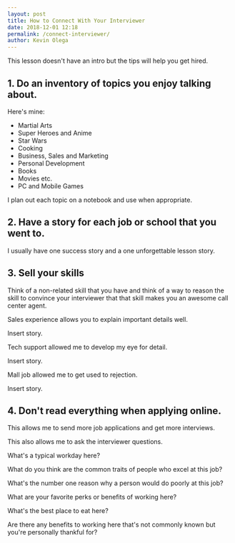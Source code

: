 ```yaml
--- 
layout: post 
title: How to Connect With Your Interviewer
date: 2018-12-01 12:18
permalink: /connect-interviewer/ 
author: Kevin Olega 
--- 
```

This lesson doesn't have an intro but the tips will help you get hired.

## 1. Do an inventory of topics you enjoy talking about.

Here's mine:

- Martial Arts
- Super Heroes and Anime
- Star Wars
- Cooking
- Business, Sales and Marketing
- Personal Development
- Books
- Movies etc.
- PC and Mobile Games 

I plan out each topic on a notebook and use when appropriate.

## 2. Have a story for each job or school that you went to.

I usually have one success story and a one unforgettable lesson story.

## 3. Sell your skills

Think of a non-related skill that you have and think of a way to reason the skill to convince your interviewer that that skill makes you an awesome call center agent.

Sales experience allows you to explain important details well. 

Insert story.

Tech support allowed me to develop my eye for detail. 

Insert story.

Mall job allowed me to get used to rejection. 

Insert story.

## 4. Don't read everything when applying online.

This allows me to send more job applications and get more interviews.

This also allows me to ask the interviewer questions.

What's a typical workday here?

What do you think are the common traits of people who excel at this job?

What's the number one reason why a person would do poorly at this job?

What are your favorite perks or benefits of working here?

What's the best place to eat here?

Are there any benefits to working here that's not commonly known but you're personally thankful for?
